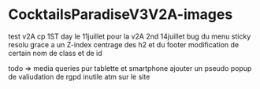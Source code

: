 # CocktailsParadiseV3V2A-images
test v2A cp
1ST day le 11juillet pour la v2A
2nd 14juillet bug du menu sticky resolu grace a un Z-index
centrage des h2 et du footer 
modification de certain nom de class et de id

todo => media queries pur tablette et smartphone 
ajouter un pseudo popup de valiudation de rgpd inutile atm sur le site 